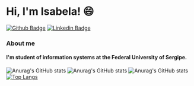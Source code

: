 # Hi, I'm Isabela! 😄

[![Github Badge](https://img.shields.io/badge/-Github-000?style=flat-square&logo=Github&logoColor=white&link=https://github.com/Gondrai)](https://github.com/Gondrai)
[![Linkedin Badge](https://img.shields.io/badge/-LinkedIn-blue?style=flat-square&logo=Linkedin&logoColor=white&link=https://www.linkedin.com/in/isabela-de-gondra-6583b2191/)](https://www.linkedin.com/in/isabela-de-gondra-6583b2191/)

### About me
#### I'm student of information systems at the Federal University of Sergipe.

![Anurag's GitHub stats](https://github-readme-stats.vercel.app/api?username=Gondrai&count_private=true)
![Anurag's GitHub stats](https://github-readme-stats.vercel.app/api?username=Gondrai&show_icons=true)
![Anurag's GitHub stats](https://github-readme-stats.vercel.app/api?username=Gondrai&show_icons=true&theme=synthwave)
[![Top Langs](https://github-readme-stats.vercel.app/api/top-langs/?username=Gondrai&layout=compact)](https://github.com/anuraghazra/github-readme-stats)

